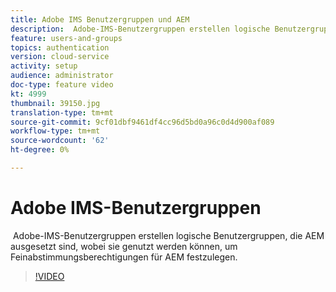 ```yaml
---
title: Adobe IMS Benutzergruppen und AEM
description:  Adobe-IMS-Benutzergruppen erstellen logische Benutzergruppen, die AEM ausgesetzt sind, wobei sie genutzt werden können, um Feinabstimmungsberechtigungen für AEM festzulegen.
feature: users-and-groups
topics: authentication
version: cloud-service
activity: setup
audience: administrator
doc-type: feature video
kt: 4999
thumbnail: 39150.jpg
translation-type: tm+mt
source-git-commit: 9cf01dbf9461df4cc96d5bd0a96c0d4d900af089
workflow-type: tm+mt
source-wordcount: '62'
ht-degree: 0%

---
```



# Adobe IMS-Benutzergruppen

 Adobe-IMS-Benutzergruppen erstellen logische Benutzergruppen, die AEM ausgesetzt sind, wobei sie genutzt werden können, um Feinabstimmungsberechtigungen für AEM festzulegen.

>[!VIDEO](https://video.tv.adobe.com/v/39150/?quality=12&learn=on)
